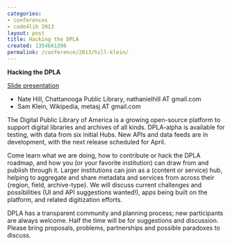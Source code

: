 ```yaml
---
categories:
- conferences
- code4lib 2013
layout: post
title: Hacking the DPLA
created: 1354661396
permalink: /conference/2013/hill-klein/
---
```

<strong>Hacking the DPLA</strong>
<br/>
<p><a href="http://www.slideshare.net/natenatenate/dpla-chicago">Slide presentation</a></p>

<ul>
<li>Nate Hill, Chattanooga Public Library, nathanielhill AT gmail.com</li>
<li>Sam Klein, Wikipedia, metasj AT gmail.com</li>
</ul>

The Digital Public Library of America is a growing open-source platform to support digital libraries and archives of all kinds. DPLA-alpha is available for testing, with data from six initial Hubs. New APIs and data feeds are in development, with the next release scheduled for April.

Come learn what we are doing, how to contribute or hack the DPLA roadmap, and how you (or your favorite institution) can draw from and publish through it. Larger institutions can join as a (content or service) hub, helping to aggregate and share metadata and services from across their {region, field, archive-type}. We will discuss current challenges and possibilities (UI and API suggestions wanted!), apps being built on the platform, and related digitization efforts.

DPLA has a transparent community and planning process; new participants are always welcome. Half the time will be for suggestions and discussion. Please bring proposals, problems, partnerships and possible paradoxes to discuss.
